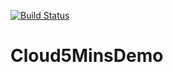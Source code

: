 [![Build Status](https://dev.azure.com/RM338767/Fiap5DVP/_apis/build/status/kduchagaslima.Cloud5MinsDemo?branchName=master)](https://dev.azure.com/RM338767/Fiap5DVP/_build/latest?definitionId=5&branchName=master)

# Cloud5MinsDemo